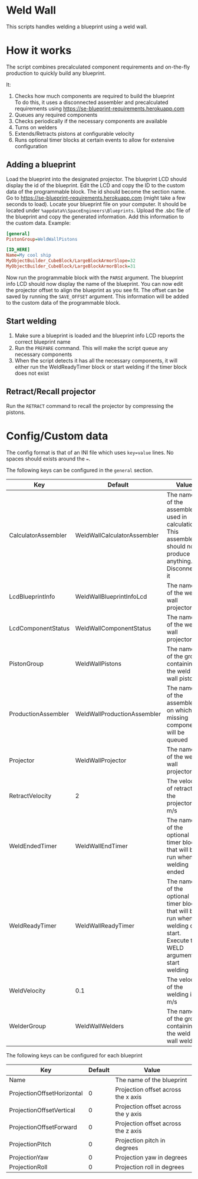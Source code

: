 Weld Wall
================

This scripts handles welding a blueprint using a weld wall. 

# How it works
The script combines precalculated component requirements and on-the-fly production to quickly build
any blueprint.

It: 
1. Checks how much components are required to build the blueprint  
   To do this, it uses a disconnected assembler and precalculated requirements using
   <https://se-blueprint-requirements.herokuapp.com>
1. Queues any required components
1. Checks periodically if the necessary components are available
1. Turns on welders
1. Extends/Retracts pistons at configurable velocity
1. Runs optional timer blocks at certain events to allow for extensive configuration

## Adding a blueprint
Load the blueprint into the designated projector. The blueprint LCD should display the id of the
blueprint. Edit the LCD and copy the ID to the custom data of the programmable block. The id should
become the section name. Go to <https://se-blueprint-requirements.herokuapp.com> (might take a few
seconds to load). Locate your blueprint file on your computer. It should be located under
`%appdata%\SpaceEngineers\Blueprints`. Upload the .sbc file of the blueprint and copy the generated
information. Add this information to the custom data. Example:

```ini
[general]
PistonGroup=WeldWallPistons

[ID_HERE]
Name=My cool ship
MyObjectBuilder_CubeBlock/LargeBlockArmorSlope=32
MyObjectBuilder_CubeBlock/LargeBlockArmorBlock=31
```

Now run the programmable block with the `PARSE` argument. The blueprint info LCD should now display
the name of the blueprint. You can now edit the projector offset to align the blueprint as you see
fit. The offset can be saved by running the `SAVE_OFFSET` argument. This information will be added
to the custom data of the programmable block.

## Start welding

1. Make sure a blueprint is loaded and the blueprint info LCD reports the correct blueprint name
1. Run the `PREPARE` command. This will make the script queue any necessary components
1. When the script detects it has all the necessary components, it will either run the
   WeldReadyTimer block or start welding if the timer block does not exist

## Retract/Recall projector

Run the `RETRACT` command to recall the projector by compressing the pistons.

# Config/Custom data
The config format is that of an INI file which uses `key=value` lines. No spaces should exists
around the `=`.

The following keys can be configured in the `general` section.

| Key                             | Default                     | Value                                                                                                                                                                                |
|---------------------------------|-----------------------------|--------------------------------------------------------------------------------------------------------------------------------------------------------------------------------------|
| CalculatorAssembler             | WeldWallCalculatorAssembler | The name of the assembler used in calculations. This assembler should not produce anything. Disconnect it                                                                            |
| LcdBlueprintInfo                | WeldWallBlueprintInfoLcd    | The name of the weld wall projector                                                                                                                                                  |
| LcdComponentStatus              | WeldWallComponentStatus     | The name of the weld wall projector                                                                                                                                                  |
| PistonGroup                     | WeldWallPistons             | The name of the group containing the weld wall pistons                                                                                                                               |
| ProductionAssembler             | WeldWallProductionAssembler | The name of the assembler on which missing components will be queued                                                                                                                 |
| Projector                       | WeldWallProjector           | The name of the weld wall projector                                                                                                                                                  |
| RetractVelocity                 | 2                           | The velocity of retracting the projector in m/s                                                                                                                                      |
| WeldEndedTimer                  | WeldWallEndTimer            | The name of the optional timer block that will be run when welding ended                                                                                                             |
| WeldReadyTimer                  | WeldWallReadyTimer          | The name of the optional timer block that will be run when welding can start. Execute the WELD argument to start welding                                                             |
| WeldVelocity                    | 0.1                         | The velocity of the welding in m/s                                                                                                                                                   |
| WelderGroup                     | WeldWallWelders             | The name of the group containing the weld wall welders                                                                                                                               |

The following keys can be configured for each blueprint

| Key                             | Default                     | Value                                                                                                                                                                                |
|---------------------------------|-----------------------------|--------------------------------------------------------------------------------------------------------------------------------------------------------------------------------------|
| Name                            |                             | The name of the blueprint                                                                                                                                                            |
| ProjectionOffsetHorizontal      | 0                           | Projection offset across the x axis                                                                                                                                                  |
| ProjectionOffsetVertical        | 0                           | Projection offset across the y axis                                                                                                                                                  |
| ProjectionOffsetForward         | 0                           | Projection offset across the z axis                                                                                                                                                  |
| ProjectionPitch                 | 0                           | Projection pitch in degrees                                                                                                                                                          |
| ProjectionYaw                   | 0                           | Projection yaw in degrees                                                                                                                                                            |
| ProjectionRoll                  | 0                           | Projection roll in degrees                                                                                                                                                           |
